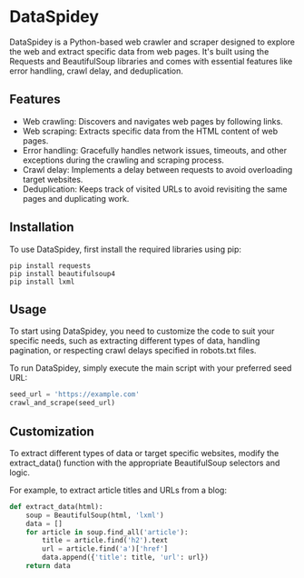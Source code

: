 # DataSpidey

DataSpidey is a Python-based web crawler and scraper designed to explore the web and extract specific data from web pages. It's built using the Requests and BeautifulSoup libraries and comes with essential features like error handling, crawl delay, and deduplication.

## Features

- Web crawling: Discovers and navigates web pages by following links.
- Web scraping: Extracts specific data from the HTML content of web pages.
- Error handling: Gracefully handles network issues, timeouts, and other exceptions during the crawling and scraping process.
- Crawl delay: Implements a delay between requests to avoid overloading target websites.
- Deduplication: Keeps track of visited URLs to avoid revisiting the same pages and duplicating work.

## Installation

To use DataSpidey, first install the required libraries using pip:

```shell
pip install requests
pip install beautifulsoup4
pip install lxml
```

## Usage

To start using DataSpidey, you need to customize the code to suit your specific needs, such as extracting different types of data, handling pagination, or respecting crawl delays specified in robots.txt files.

To run DataSpidey, simply execute the main script with your preferred seed URL:

```python
seed_url = 'https://example.com'
crawl_and_scrape(seed_url)
```

## Customization

To extract different types of data or target specific websites, modify the extract_data() function with the appropriate BeautifulSoup selectors and logic.

For example, to extract article titles and URLs from a blog:

```python
def extract_data(html):
    soup = BeautifulSoup(html, 'lxml')
    data = []
    for article in soup.find_all('article'):
        title = article.find('h2').text
        url = article.find('a')['href']
        data.append({'title': title, 'url': url})
    return data
```

